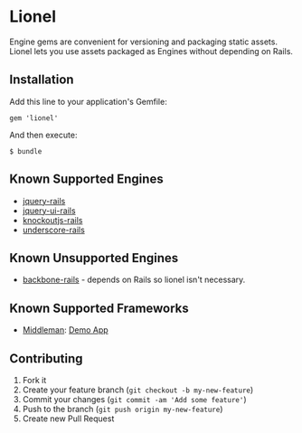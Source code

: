 # Lionel

Engine gems are convenient for versioning and packaging static assets.  Lionel lets you use assets packaged as Engines without depending on Rails.

## Installation

Add this line to your application's Gemfile:

    gem 'lionel'

And then execute:

    $ bundle

## Known Supported Engines

* [jquery-rails](https://rubygems.org/gems/jquery-rails)
* [jquery-ui-rails](https://rubygems.org/gems/jquery-ui-rails)
* [knockoutjs-rails](https://rubygems.org/gems/knockoutjs-rails)
* [underscore-rails](https://rubygems.org/gems/underscore-rails)

## Known Unsupported Engines

* [backbone-rails](https://rubygems.org/gems/backbone-rails) - depends on Rails so lionel isn't necessary.

## Known Supported Frameworks

* [Middleman](http://middlemanapp.com/): [Demo App](https://github.com/gkop/lionel-middleman-demo)

## Contributing

1. Fork it
2. Create your feature branch (`git checkout -b my-new-feature`)
3. Commit your changes (`git commit -am 'Add some feature'`)
4. Push to the branch (`git push origin my-new-feature`)
5. Create new Pull Request
